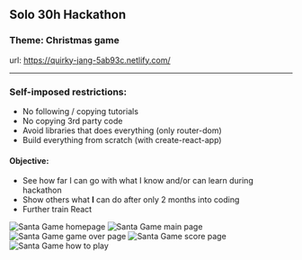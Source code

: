 ## Solo 30h Hackathon

### Theme: Christmas game

url: https://quirky-jang-5ab93c.netlify.com/

---

### Self-imposed restrictions:
- No following / copying tutorials
- No copying 3rd party code
- Avoid libraries that does everything (only router-dom)
- Build everything from scratch (with create-react-app)

#### Objective:
- See how far I can go with what I know and/or can learn during hackathon
- Show others what **I** can do after only 2 months into coding
- Further train React


![Santa Game homepage](https://i.imgur.com/ViCI9vd.png?1)
![Santa Game main page](https://i.imgur.com/gP43tTv.png)
![Santa Game game over page](https://i.imgur.com/IsNPBmB.png)
![Santa Game score page](https://i.imgur.com/VpjuswF.png)
![Santa Game how to play](https://i.imgur.com/Zlysrdo.png?1)
